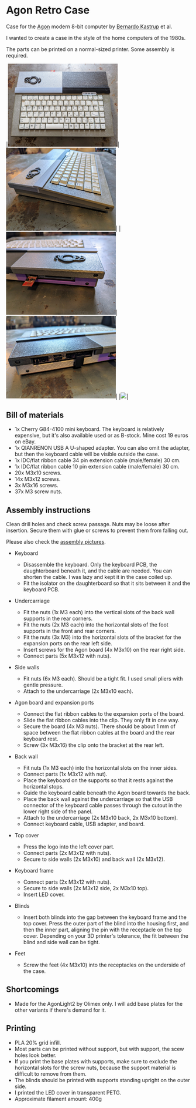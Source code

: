 # Agon Retro Case
Case for the [Agon](https://www.thebyteattic.com/p/agon.html) modern 8-bit computer by [Bernardo Kastrup](https://www.bernardokastrup.com) et al.

I wanted to create a case in the style of the home computers of the 1980s.

The parts can be printed on a normal-sized printer. Some assembly is required.

|<img src="https://github.com/sabotrax/agon-retro-case/blob/main/pic/presentation/ac15-top-2.jpg" width="300">|<img src="https://github.com/sabotrax/agon-retro-case/blob/main/pic/presentation/ac15-left.jpg" width="300">|
|<img src="https://github.com/sabotrax/agon-retro-case/blob/main/pic/presentation/ac15-left_back.jpg" width="300">|<img src="https://github.com/sabotrax/agon-retro-case/blob/main/pic/presentation/ac15-right_back.jpg" width="300">|
|<img src="https://github.com/sabotrax/agon-retro-case/blob/main/pic/presentation/ac15-bottom.jpg" width="300">|


## Bill of materials

* 1x Cherry G84-4100 mini keyboard. The keyboard is relatively expensive, but it's also available used or as B-stock. Mine cost 19 euros on eBay.
* 1x QIANRENON USB A U-shaped adapter. You can also omit the adapter, but then the keyboard cable will be visible outside the case.
* 1x IDC/flat ribbon cable 34 pin extension cable (male/female) 30 cm.
* 1x IDC/flat ribbon cable 10 pin extension cable (male/female) 30 cm.
* 20x M3x10 screws.
* 14x M3x12 screws.
* 3x M3x16 screws.
* 37x M3 screw nuts.

## Assembly instructions

Clean drill holes and check screw passage. Nuts may be loose after insertion. Secure them with glue or screws to prevent them from falling out.

Please also check the [assembly pictures](https://github.com/sabotrax/agon-retro-case/tree/main/pic/assembly).

* Keyboard
  * Disassemble the keyboard. Only the keyboard PCB, the daughterboard beneath it, and the cable are needed. You can shorten the cable. I was lazy and kept it in the case coiled up.
  * Fit the isolator on the daughterboard so that it sits between it and the keyboard PCB.

* Undercarriage
  * Fit the nuts (1x M3 each) into the vertical slots of the back wall supports in the rear corners.
  * Fit the nuts (2x M3 each) into the horizontal slots of the foot supports in the front and rear corners.
  * Fit the nuts (3x M3) into the horizontal slots of the bracket for the expansion ports on the rear left side.
  * Insert screws for the Agon board (4x M3x10) on the rear right side.
  * Connect parts (5x M3x12 with nuts).

* Side walls
  * Fit nuts (6x M3 each). Should be a tight fit. I used small pliers with gentle pressure.
  * Attach to the undercarriage (2x M3x10 each).
 
* Agon board and expansion ports
  * Connect the flat ribbon cables to the expansion ports of the board.
  * Slide the flat ribbon cables into the clip. They only fit in one way.
  * Secure the board (4x M3 nuts). There should be about 1 mm of space between the flat ribbon cables at the board and the rear keyboard rest.
  * Screw (3x M3x16) the clip onto the bracket at the rear left.

* Back wall
  * Fit nuts (1x M3 each) into the horizontal slots on the inner sides.
  * Connect parts (1x M3x12 with nut).
  * Place the keyboard on the supports so that it rests against the horizontal stops.
  * Guide the keyboard cable beneath the Agon board towards the back.
  * Place the back wall against the undercarriage so that the USB connector of the keyboard cable passes through the cutout in the lower right side of the panel.
  * Attach to the undercarriage (2x M3x10 back, 2x M3x10 bottom).
  * Connect keyboard cable, USB adapter, and board.

* Top cover
  * Press the logo into the left cover part.
  * Connect parts (2x M3x12 with nuts).
  * Secure to side walls (2x M3x10) and back wall (2x M3x12).

* Keyboard frame
  * Connect parts (2x M3x12 with nuts).
  * Secure to side walls (2x M3x12 side, 2x M3x10 top).
  * Insert LED cover.

* Blinds
  * Insert both blinds into the gap between the keyboard frame and the top cover. Press the outer part of the blind into the housing first, and then the inner part, aligning the pin with the receptacle on the top cover. Depending on your 3D printer's tolerance, the fit between the blind and side wall can be tight.

* Feet
  * Screw the feet (4x M3x10) into the receptacles on the underside of the case.

## Shortcomings

* Made for the AgonLight2 by Olimex only. I will add base plates for the other variants if there's demand for it.

## Printing

* PLA 20% grid infill.
* Most parts can be printed without support, but with support, the scew holes look better.
* If you print the base plates with supports, make sure to exclude the horizontal slots for the screw nuts, because the support material is difficult to remove from them.
* The blinds should be printed with supports standing upright on the outer side.
* I printed the LED cover in transparent PETG.
* Approximate filament amount: 400g

